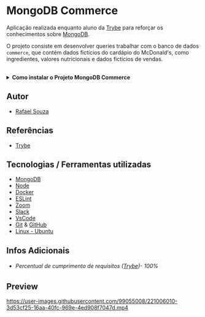 # MongoDB Commerce

Aplicação realizada enquanto aluno da [Trybe](https://www.betrybe.com/) para reforçar os conhecimentos sobre [MongoDB](https://www.mongodb.com/).

O projeto consiste em desenvolver queries trabalhar com o banco de dados `commerce`, que contém dados fictícios do cardápio do McDonald's, como ingredientes, valores nutricionais e dados fictícios de vendas. 

<br>

<details>
  <summary><strong>Como instalar o Projeto MongoDB Commerce</strong></summary><br />

## Instalação
 
<hr>
 
### Rodando a aplicação via [Docker](https://www.docker.com/)

> - :warning: Antes de começar, seu docker-compose precisa estar na versão 1.29 ou superior. [Veja aqui](https://www.digitalocean.com/community/tutorials/how-to-install-and-use-docker-compose-on-ubuntu-20-04-pt) ou [na documentação](https://docs.docker.com/compose/install/) como instalá-lo. No primeiro artigo, você pode substituir onde está com `1.26.0` por `1.29.2`.

> - :warning: Caso opte por utilizar o Docker, **TODOS** os comandos disponíveis no `package.json` (npm start, npm test, npm run dev, ...) devem ser executados **DENTRO** do container, ou seja, no terminal que aparece após a execução do comando `docker exec` citado acima

> - :warning: Se você se deparar com o erro abaixo, quer dizer que sua aplicação já esta utilizando a `porta 3000`, seja com outro processo do Node.js (que você pode parar com o comando `killall node`) ou algum container! Neste caso você pode parar o container com o comando `docker stop <nome-do-container>`

<br>

- Clone o repositório `git@github.com:Rafael-Souza-97/mongodb-commerce.git`:

```bash
git clone git@github.com:Rafael-Souza-97/mongodb-commerce.git
```

<br>

- Entre na pasta do repositório que você acabou de clonar:

```bash
cd mongodb-commerce
```

<br>

- Rode o serviço `node` com o comando `docker-compose up -d`:

 > - Esse serviço irá inicializar um container chamado `trybers_and_dragonsb`.
 > - A partir daqui você pode rodar o container via CLI ou abri-lo no VS Code.
 
```bash
docker-compose up -d
```

<br>

- Use o comando `docker exec -it Commerce bash`:

 > - Ele te dará acesso ao terminal interativo do container criado pelo compose, que está rodando em segundo plano.

```bash
docker exec -it Commerce bash
```

<br>

- Instale as depëndencias, caso necessário, com `npm install` (dentro do bash do container):

```bash
npm install
```

<br>
<hr>
 
### Rodando a aplicação SEM [Docker](https://www.docker.com/)

 > :warning: Para rodar a aplicação desta forma, obrigatoriamente você deve ter o [Node](https://nodejs.org/en/) instalado em seu computador.
 
<br>

- Clone o repositório `git@github.com:Rafael-Souza-97/dungeons-and-dragons.git`:

```bash
git clone git@github.com:Rafael-Souza-97/dungeons-and-dragons.git
```

<br>

- Entre na pasta do repositório que você acabou de clonar:

```bash
cd dungeons-and-dragons
```

- Instale as depëndencias com `npm install`:

```bash
npm install
```

 > Execute a aplicação com `npm start`:
 
 ```bash
npm start
```

<hr>

<br>

</details>
  
## Autor

- [Rafael Souza](https://github.com/Rafael-Souza-97)

## Referências

 - [Trybe](https://www.betrybe.com/)

## Tecnologias / Ferramentas utilizadas

- [MongoDB](https://www.mongodb.com/)
- [Node](https://nodejs.org/en/)
- [Docker](https://www.docker.com/)
- [ESLint](https://eslint.org/)
- [Zoom](https://zoom.us/)
- [Slack](https://slack.com/intl/pt-br/)
- [VsCode](https://code.visualstudio.com/)
- [Git](https://git-scm.com/) & [GitHub](https://github.com/)
- [Linux - Ubuntu](https://ubuntu.com/)

## Infos Adicionais

- ###### Percentual de cumprimento de requisitos ([Trybe](https://www.betrybe.com/))- 100%

## Preview

https://user-images.githubusercontent.com/99055008/221006010-3d53cf25-16aa-40fc-969e-4ed908f7047d.mp4
